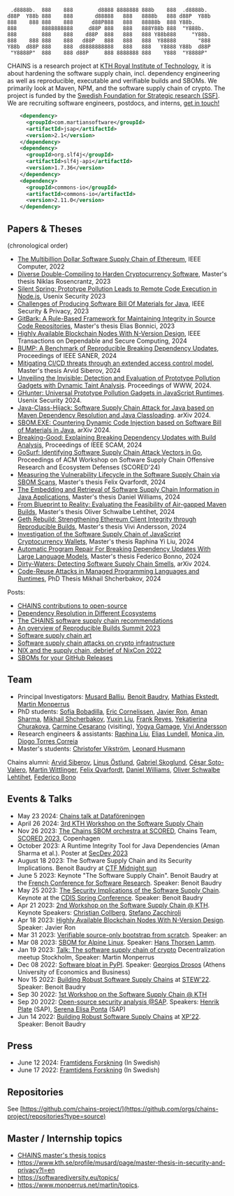 ```
 .d8888b.  888    888        d8888 8888888 888b    888  .d8888b.  
d88P  Y88b 888    888       d88888   888   8888b   888 d88P  Y88b 
888    888 888    888      d88P888   888   88888b  888 Y88b.      
888        8888888888     d88P 888   888   888Y88b 888  "Y888b.   
888        888    888    d88P  888   888   888 Y88b888     "Y88b. 
888    888 888    888   d88P   888   888   888  Y88888       "888 
Y88b  d88P 888    888  d8888888888   888   888   Y8888 Y88b  d88P 
 "Y8888P"  888    888 d88P     888 8888888 888    Y888  "Y8888P"  
```

CHAINS is a research project at [KTH Royal Institute of Technology](https://kth.se), it is about hardening the software supply chain, incl. dependency engineering as well as reproducible, executable and verifiable builds and SBOMs. 
We primarily look at Maven, NPM, and the software supply chain of crypto.
The project is funded by the [Swedish Foundation for Strategic research (SSF)](https://strategiska.se/pressmeddelande/de-fick-bidragen-i-future-software-systems/). We are recruiting software engineers, postdocs, and interns, [get in touch!](mailto:baudry@kth.se,monperrus@kth.se,musard@kth.se,mekstedt@kth.se) 

```xml
    <dependency>
      <groupId>com.martiansoftware</groupId>
      <artifactId>jsap</artifactId>
      <version>2.1</version>
    </dependency>
    <dependency>
      <groupId>org.slf4j</groupId>
      <artifactId>slf4j-api</artifactId>
      <version>1.7.36</version>
    </dependency>
    <dependency>
      <groupId>commons-io</groupId>
      <artifactId>commons-io</artifactId>
      <version>2.11.0</version>
    </dependency>
```    


## Papers & Theses

(chronological order)

- [The Multibillion Dollar Software Supply Chain of Ethereum](http://arxiv.org/pdf/2202.07029), IEEE Computer, 2022
- [Diverse Double-Compiling to Harden Cryptocurrency Software](http://urn.kb.se/resolve?urn=urn:nbn:se:kth:diva-323901), Master's thesis Niklas Rosencrantz, 2023
- [Silent Spring: Prototype Pollution Leads to Remote Code Execution in Node.js](https://arxiv.org/pdf/2207.11171), Usenix Security 2023
- [Challenges of Producing Software Bill Of Materials for Java](https://arxiv.org/abs/2303.11102), IEEE Security & Privacy, 2023
- [GitBark: A Rule-Based Framework for Maintaining Integrity in Source Code Repositories](https://urn.kb.se/resolve?urn=urn:nbn:se:kth:diva-340648), Master's thesis Elias Bonnici, 2023
- [Highly Available Blockchain Nodes With N-Version Design](https://arxiv.org/abs/2303.14438), IEEE Transactions on Dependable and Secure Computing, 2024
- [BUMP: A Benchmark of Reproducible Breaking Dependency Updates](http://arxiv.org/pdf/2401.09906), Proceedings of IEEE SANER, 2024
- [Mitigating CI/CD threats through an extended access control model](http://urn.kb.se/resolve?urn=urn:nbn:se:kth:diva-346918), Master's thesis Arvid Siberov, 2024
- [Unveiling the Invisible: Detection and Evaluation of Prototype Pollution Gadgets with Dynamic Taint Analysis](https://arxiv.org/abs/2311.03919). Proceedings of WWW, 2024.
- [GHunter: Universal Prototype Pollution Gadgets in JavaScript Runtimes](https://arxiv.org/abs/2407.10812). Usenix Security 2024.
- [Java-Class-Hijack: Software Supply Chain Attack for Java based on Maven Dependency Resolution and Java Classloading](https://arxiv.org/abs/2407.18760). arXiv 2024.
- [SBOM.EXE: Countering Dynamic Code Injection based on Software Bill of Materials in Java](https://arxiv.org/abs/2407.00246), arXiv  2024.
- [Breaking-Good: Explaining Breaking Dependency Updates with Build Analysis](https://arxiv.org/abs/2407.03880), Proceedings of IEEE SCAM, 2024
- [GoSurf: Identifying Software Supply Chain Attack Vectors in Go](http://arxiv.org/pdf/2407.04442), Proceedings of ACM Workshop on Software Supply Chain Offensive Research and Ecosystem Defenses (SCORED'24)
- [Measuring the Vulnerability Lifecycle in the Software Supply Chain via SBOM Scans](http://urn.kb.se/resolve?urn=urn:nbn:se:kth:diva-354504), Master's thesis Felix Qvarfordt, 2024
- [The Embedding and Retrieval of Software Supply Chain Information in Java Applications](http://urn.kb.se/resolve?urn=urn:nbn:se:kth:diva-354837), Master's thesis Daniel Williams, 2024
- [From Blueprint to Reality: Evaluating the Feasibility of Air-gapped Maven Builds](TBD), Master's thesis Oliver Schwalbe Lehtihet, 2024
- [Geth Rebuild: Strengthening Ethereum Client Integrity through Reproducible Builds](http://urn.kb.se/resolve?urn=urn:nbn:se:kth:diva-355285), Master's thesis Vivi Andersson, 2024
- [Investigation of the Software Supply Chain of JavaScript Cryptocurrency Wallets](TBD), Master's thesis Raphina Yi Liu, 2024
- [Automatic Program Repair For Breaking Dependency Updates With Large Language Models](http://urn.kb.se/resolve?urn=urn:nbn:se:kth:diva-354835), Master's thesis Federico Bonno, 2024
- [Dirty-Waters: Detecting Software Supply Chain Smells](https://arxiv.org/abs/2410.16049), arXiv 2024.
- [Code-Reuse Attacks in Managed Programming Languages and Runtimes](https://www.diva-portal.org/smash/get/diva2:1905323/SUMMARY01.pdf), PhD Thesis Mikhail Shcherbakov, 2024

Posts:
- [CHAINS contributions to open-source](chains-opensource.md)
- [Dependency Resolution in Different Ecosystems](dependency-resolution/index.md)
- [The CHAINS software supply chain recommendations](recommendations-chains.md)
- [An overview of Reproducible Builds Summit 2023](reproducible-builds-2023/index.md)
- [Software supply chain art](software-supply-chain-art.md)
- [Software supply chain attacks on crypto infrastructure](software-supply-chain-attacks-crypto.md)
- [NIX and the supply chain, debrief of NixCon 2022](nixcon-2022.md)
- [SBOMs for your GitHub Releases](sbom-github.md)

## Team

* Principal Investigators: [Musard Balliu](https://people.kth.se/~musard/), [Benoit Baudry](https://softwarediversity.eu/), [Mathias Ekstedt](https://www.kth.se/profile/mekstedt/), [Martin Monperrus](https://www.monperrus.net/martin/)
* PhD students: [Sofia Bobadilla](https://www.kth.se/profile/sofbob?l=en), [Eric Cornelissen](https://ericcornelissen.dev/), [Javier Ron](https://www.kth.se/profile/javierro), [Aman Sharma](https://algomaster99.github.io/), [Mikhail Shcherbakov](https://www.kth.se/profile/mshc), [Yuxin Liu](https://www.kth.se/profile/yuxinli), [Frank Reyes](https://www.kth.se/profile/frankrg/?l=en), [Yekatierina Churakova](https://www.kth.se/profile/yekchu?l=en), [Carmine Cesarano](https://carminecesarano.github.io/) (visiting), [Yogya Gamage](https://scholar.google.se/citations?user=m_67-NAAAAAJ), [Vivi Andersson](TODO)
* Research engineers & assistants: [Raphina Liu](), [Elias Lundell](https://www.eliaslundell.se/), [Monica Jin](https://www.kth.se/profile/mjin/), [Diogo Torres Correia](https://www.kth.se/profile/diogotc)
* Master's students: [Christofer Vikström](TODO), [Leonard Husmann](TBD)

Chains alumni: [Arvid Siberov](https://siberov.se), [Linus Östlund](https://www.kth.se/profile/linusost/), [Gabriel Skoglund](https://www.kth.se/profile/gabsko), [César Soto-Valero](https://www.cesarsotovalero.net/), [Martin Wittlinger](https://github.com/MartinWitt/), [Felix Qvarfordt](https://www.linkedin.com/in/felix-qvarfordt-4b1196a3/), [Daniel Williams](https://www.linkedin.com/in/d-willi/), [Oliver Schwalbe Lehtihet](https://www.linkedin.com/in/oliver-schwalbe-lehtihet/), [Federico Bono](https://www.linkedin.com/in/federico-bono/)


## Events & Talks
- May 23 2024: [Chains talk at Dataföreningen](https://dfs.se/pa_gang/prata-eu-cyber-resilience-act-med-oss-16-2/)
- April 26 2024: [3rd KTH Workshop on the Software Supply Chain](software-supply-chain-workshop-3.md)
- Nov 26 2023: [The Chains SBOM orchestra at SCORED](https://github.com/chains-project/sbom-orchestra/), Chains Team, [SCORED 2023](https://scored.dev), Copenhagen
- October 2023: A Runtime Integrity Tool for Java Dependencies (Aman Sharma et al.). Poster at [SecDev 2023](https://secdev.ieee.org/2023/accepted-posters/)
- August 18 2023: The Software Supply Chain and its Security Implications. Benoit Baudry at [CTF Midnight sun](https://conf.midnightsunctf.com/speakers/benoit-bauldry)
- June 5 2023: Keynote "The Software Supply Chain". Benoit Baudry at the [French Conference for Software Research](https://gdrgpl2023.sciencesconf.org/resource/page/id/4). Speaker: Benoit Baudry
- May 25 2023: [The Security Implications of the Software Supply Chain](https://youtu.be/EsUGeWnGZfg). Keynote at the [CDIS Spring Conference](https://www.kth.se/cdis/events/conferences). Speaker: Benoit Baudry
- Apr 21 2023: [2nd Workshop on the Software Supply Chain @ KTH](https://chains.proj.kth.se/software-supply-chain-workshop-2). Keynote Speakers: [Christian Collberg](http://collberg.cs.arizona.edu/), [Stefano Zacchiroli](https://upsilon.cc/~zack/)
- Apr 18 2023: [Highly Available Blockchain Nodes With N-Version Design](https://www.meetup.com/kth-software-research-meetup/events/292824632/). Speaker: Javier Ron
- Mar 31 2023: [Verifiable source-only bootstrap from scratch](TBA). Speaker: an
- Mar 08 2023: [SBOM for Alpine Linux](https://www.meetup.com/fr-FR/kth-software-research-meetup/events/291758976/). Speaker: [Hans Thorsen Lamm](https://www.linkedin.com/in/hans-thorsen-b76411244/?originalSubdomain=se).
- Jan 19 2023: [Talk: The software supply chain of crypto](https://www.meetup.com/decentralized-camp/events/290035869/) Decentralization meetup Stockholm, Speaker: Martin Monperrus
- Dec 08 2022: [Software bloat in PyPI](https://www.meetup.com/kth-software-research-meetup/events/288920697/). Speaker: [Georgios Drosos](https://www.linkedin.com/in/georgios-petros-drosos-498063173/) (Athens University of Economics and Business)
- Nov 15 2022: [Building Robust Software Supply Chains](https://docs.google.com/presentation/d/1CvrbdWn4qndZE1x6-VManWwL5mZXdJGZ-N0n6PPOXvU/edit#slide=id.g18d8483ced4_2_54) at [STEW'22](https://www.swedsoft.se/2022/08/29/program-biljettslapp-stew-2022/). Speaker: Benoit Baudry
- Sep 30 2022: [1st Workshop on the Software Supply Chain @ KTH](https://chains.proj.kth.se/software-suppply-chain-workshop-1)
- Sep 20 2022: [Open-source security analysis @SAP](https://www.meetup.com/fr-FR/kth-software-research-meetup/events/288225155/). Speakers: [Henrik Plate](https://www.linkedin.com/in/henrikplate/) (SAP), [Serena Elisa Ponta](https://scholar.google.it/citations?user=DFVwF6sAAAAJ&hl=en) (SAP)
- Jun 14 2022: [Building Robust Software Supply Chains](https://www.dropbox.com/s/lkf6v6k3fngpke2/software-supply-chain-baudry-xp2022.pdf?dl=0) at [XP'22](https://www.agilealliance.org/xp2022/). Speaker: Benoit Baudry

## Press

- June 12 2024: [Framtidens Forskning](https://framtidensforskning.se/2024/06/12/bygger-mer-robusta-programvarukedjor/) (In Swedish)
- June 17 2022: [Framtidens Forskning](https://framtidensforskning.se/2022/06/17/forsorjningskedjan-for-programvaror-avgorande-for-sakerheten/) (In Swedish)

## Repositories

See [https://github.com/chains-project/](https://github.com/orgs/chains-project/repositories?type=source)

## Master / Internship topics

* [CHAINS master's thesis topics](master-thesis.md)
* <https://www.kth.se/profile/musard/page/master-thesis-in-security-and-privacy?l=en>
* <https://softwarediversity.eu/topics/>
* <https://www.monperrus.net/martin/topics>.

